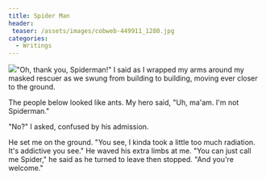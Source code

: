```yaml
---
title: Spider Man
header:
 teaser: /assets/images/cobweb-449911_1280.jpg
categories:
  - Writings
---
```

<img src="https://douglangille.github.io/assets/images/cobweb-449911_1280.jpg">"Oh, thank you, Spiderman!" I said as I wrapped my arms around my masked rescuer as we swung from building to building, moving ever closer to the ground.

The people below looked like ants. My hero said, "Uh, ma'am. I'm not Spiderman."

"No?" I asked, confused by his admission.

He set me on the ground. "You see, I kinda took a little too much radiation. It's addictive you see." He waved his extra limbs at me. "You can just call me Spider," he said as he turned to leave then stopped. "And you're welcome."